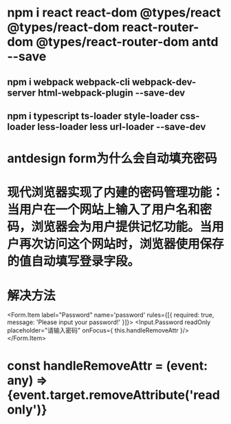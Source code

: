# npm i react react-dom @types/react @types/react-dom react-router-dom @types/react-router-dom antd --save
## npm i webpack webpack-cli webpack-dev-server html-webpack-plugin --save-dev
## npm i typescript ts-loader style-loader css-loader less-loader less url-loader --save-dev





# antdesign form为什么会自动填充密码
# 现代浏览器实现了内建的密码管理功能：当⽤户在⼀个⽹站上输⼊了⽤户名和密码，浏览器会为⽤户提供记忆功能。当⽤户再次访问这个⽹站时，浏览器使⽤保存的值⾃动填写登录字段。
# 解决方法
<Form.Item label="Password" name='password'
    rules={[{ required: true, message: 'Please input your password!' }]}>
    <Input.Password
    readOnly
    placeholder="请输入密码"
    onFocus={ this.handleRemoveAttr }/>
</Form.Item>
# const handleRemoveAttr = (event: any) => {event.target.removeAttribute('readonly')}